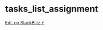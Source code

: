 # tasks_list_assignment

[Edit on StackBlitz ⚡️](https://stackblitz.com/edit/angular-getting-selected-values-from-checkbox-zx171u)